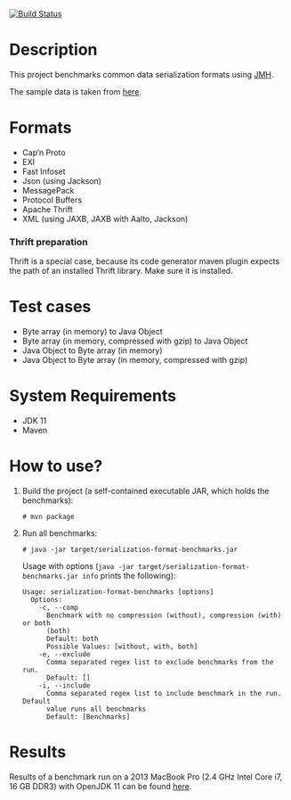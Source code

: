 [![Build Status](https://travis-ci.org/FIT-CSCW-Mobility/serialization-format-benchmarks.svg?branch=master)](https://travis-ci.org/FIT-CSCW-Mobility/serialization-format-benchmarks)


# Description

This project benchmarks common data serialization formats using [JMH](http://openjdk.java.net/projects/code-tools/jmh/).

The sample data is taken from [here](https://github.com/maximn/SerializationPerformanceTest_CSharp/blob/master/SerializationPerformanceTest/TestData/BelgianBeer/Data/beers.xml).

# Formats

- Cap’n Proto
- EXI
- Fast Infoset
- Json (using Jackson)
- MessagePack
- Protocol Buffers
- Apache Thrift
- XML (using JAXB, JAXB with Aalto, Jackson)

### Thrift preparation

Thrift is a special case, because its code generator maven plugin expects the path of an installed Thrift library.
Make sure it is installed.


# Test cases

- Byte array (in memory) to Java Object
- Byte array (in memory, compressed with gzip) to Java Object
- Java Object to Byte array (in memory)
- Java Object to Byte array (in memory, compressed with gzip)


# System Requirements

* JDK 11
* Maven 

# How to use?

1. Build the project (a self-contained executable JAR, which holds the benchmarks):

    ```
    # mvn package
    ```

2. Run all benchmarks:

    ```
    # java -jar target/serialization-format-benchmarks.jar
    ```
    
    Usage with options (`java -jar target/serialization-format-benchmarks.jar info` prints the following):
    
     ```
     Usage: serialization-format-benchmarks [options]
       Options:
         -c, --comp
           Benchmark with no compression (without), compression (with) or both
           (both)
           Default: both
           Possible Values: [without, with, both]
         -e, --exclude
           Comma separated regex list to exclude benchmarks from the run.
           Default: []
         -i, --include
           Comma separated regex list to include benchmark in the run. Default
           value runs all benchmarks
           Default: [Benchmarks]
     ```
    

# Results

Results of a benchmark run on a 2013 MacBook Pro (2.4 GHz Intel Core i7, 16 GB DDR3) with OpenJDK 11 can be found [here](results.txt).
